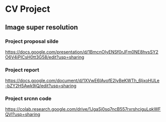 # CV Project

## Image super resolution

### Project proposal silde

https://docs.google.com/presentation/d/1BmcnOIyENSf0rJFm0NE8hvsSY2O6V4iPICsH0tt3G58/edit?usp=sharing

### Project report

https://docs.google.com/document/d/1XVwE6IAvofE2lyBeKWTh_6ljxoHULe-bZY2H5Awk9iQ/edit?usp=sharing

### Project srcnn code

https://colab.research.google.com/drive/1JgaSj0sq7ncB557rxrshcjguLqkWFQVl?usp=sharing
